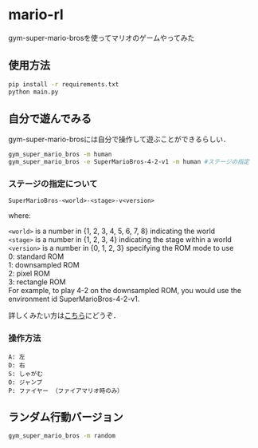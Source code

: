 # mario-rl

gym-super-mario-brosを使ってマリオのゲームやってみた

## 使用方法

```bash
pip install -r requirements.txt
python main.py
```

## 自分で遊んでみる

gym-super-mario-brosには自分で操作して遊ぶことができるらしい．

```bash
gym_super_mario_bros -m human
gym_super_mario_bros -e SuperMarioBros-4-2-v1 -m human #ステージの指定
```

### ステージの指定について

```tmp
SuperMarioBros-<world>-<stage>-v<version>
```

where:

`<world>` is a number in {1, 2, 3, 4, 5, 6, 7, 8} indicating the world  
`<stage>` is a number in {1, 2, 3, 4} indicating the stage within a world  
`<version>` is a number in {0, 1, 2, 3} specifying the ROM mode to use  
0: standard ROM  
1: downsampled ROM  
2: pixel ROM  
3: rectangle ROM  
For example, to play 4-2 on the downsampled ROM, you would use the environment id SuperMarioBros-4-2-v1.

詳しくみたい方は[こちら](https://github.com/Kautenja/gym-super-mario-bros)にどうぞ．

### 操作方法

```tmp
A: 左
D: 右
S: しゃがむ
O: ジャンプ
P: ファイヤー （ファイアマリオ時のみ）
```

## ランダム行動バージョン

```bash
gym_super_mario_bros -m random
```
